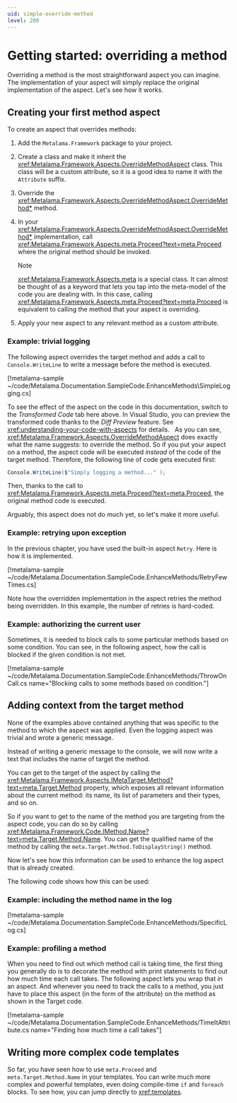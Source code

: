 ```yaml
---
uid: simple-override-method
level: 200
---
```


# Getting started: overriding a method 

Overriding a method is the most straightforward aspect you can imagine. The implementation of your aspect will simply replace the original implementation of the aspect. Let's see how it works.

## Creating your first method aspect 

To create an aspect that overrides methods:

1. Add the `Metalama.Framework` package to your project.

2. Create a class and make it inherit the <xref:Metalama.Framework.Aspects.OverrideMethodAspect> class.  This class will be a custom attribute, so it is a good idea to name it with the `Attribute` suffix.

3. Override the <xref:Metalama.Framework.Aspects.OverrideMethodAspect.OverrideMethod*> method.

4. In your <xref:Metalama.Framework.Aspects.OverrideMethodAspect.OverrideMethod*> implementation, call <xref:Metalama.Framework.Aspects.meta.Proceed?text=meta.Proceed> where the original method should be invoked.

    > [!NOTE]
    > <xref:Metalama.Framework.Aspects.meta> is a special class.  It can almost be thought of as a keyword that lets you tap into the meta-model of the code you are dealing with. In this case, calling <xref:Metalama.Framework.Aspects.meta.Proceed?text=meta.Proceed> is equivalent to calling the method that your aspect is overriding.

5. Apply your new aspect to any relevant method as a custom attribute.


### Example: trivial logging

The following aspect overrides the target method and adds a call to `Console.WriteLine` to write a message before the method is executed.

[!metalama-sample ~/code/Metalama.Documentation.SampleCode.EnhanceMethods\SimpleLogging.cs]

To see the effect of the aspect on the code in this documentation, switch to the _Transformed Code_ tab here above. In Visual Studio, you can preview the transformed code thanks to the _Diff Preview_ feature. See <xref:understanding-your-code-with-aspects> for details.
 
As you can see, <xref:Metalama.Framework.Aspects.OverrideMethodAspect> does exactly what the name suggests: to override the method. So if you put your aspect on a method, the aspect code will be executed _instead_ of the code of the target method. Therefore, the following line of code gets executed first:

```csharp
Console.WriteLine($"Simply logging a method..." );
```

Then, thanks to the call to <xref:Metalama.Framework.Aspects.meta.Proceed?text=meta.Proceed>, the original method code is executed.

Arguably, this aspect does not do much yet, so let's make it more useful.

### Example: retrying upon exception

In the previous chapter, you have used the built-in aspect `Retry`. Here is how it is implemented.

[!metalama-sample ~/code/Metalama.Documentation.SampleCode.EnhanceMethods/RetryFewTimes.cs]

Note how the overridden implementation in the aspect retries the method being overridden. In this example, the number of retries is hard-coded. 

### Example: authorizing the current user

Sometimes, it is needed to block calls to some particular methods based on some condition. You can see, in the following aspect, how the call is blocked if the given condition is not met.  

[!metalama-sample ~/code/Metalama.Documentation.SampleCode.EnhanceMethods/ThrowOnCall.cs name="Blocking calls to some methods based on condition."]


## Adding context from the target method

None of the examples above contained anything that was specific to the method to which the aspect was applied. Even the logging aspect was trivial and wrote a generic message.

Instead of writing a generic message to the console, we will now write a text that includes the name of target the method.

You can get to the target of the aspect by calling the <xref:Metalama.Framework.Aspects.IMetaTarget.Method?text=meta.Target.Method> property, which exposes all relevant information about the current method: its name, its list of parameters and their types, and so on.

So if you want to get to the name of the method you are targeting from the aspect code, you can do so by calling <xref:Metalama.Framework.Code.IMethod.Name?text=meta.Target.Method.Name>. You can get the qualified name of the method by calling the `meta.Target.Method.ToDisplayString()` method. 

Now let's see how this information can be used to enhance the log aspect that is already created.  

The following code shows how this can be used:

### Example: including the method name in the log

[!metalama-sample ~/code/Metalama.Documentation.SampleCode.EnhanceMethods/SpecificLog.cs]


### Example: profiling a method

When you need to find out which method call is taking time, the first thing you generally do is to decorate the method with print statements to find out how much time each call takes. The following aspect lets you wrap that in an aspect. And whenever you need to track the calls to a method, you just have to place this aspect (in the form of the attribute) on the method as shown in the Target code. 

[!metalama-sample ~/code/Metalama.Documentation.SampleCode.EnhanceMethods/TimeItAttribute.cs name="Finding how much time a call takes"]

## Writing more complex code templates

So far, you have seen how to use `meta.Proceed` and `meta.Target.Method.Name` in your templates. You can write much more complex and powerful templates, even doing compile-time `if` and `foreach` blocks. To see how, you can jump directly to <xref:templates>.